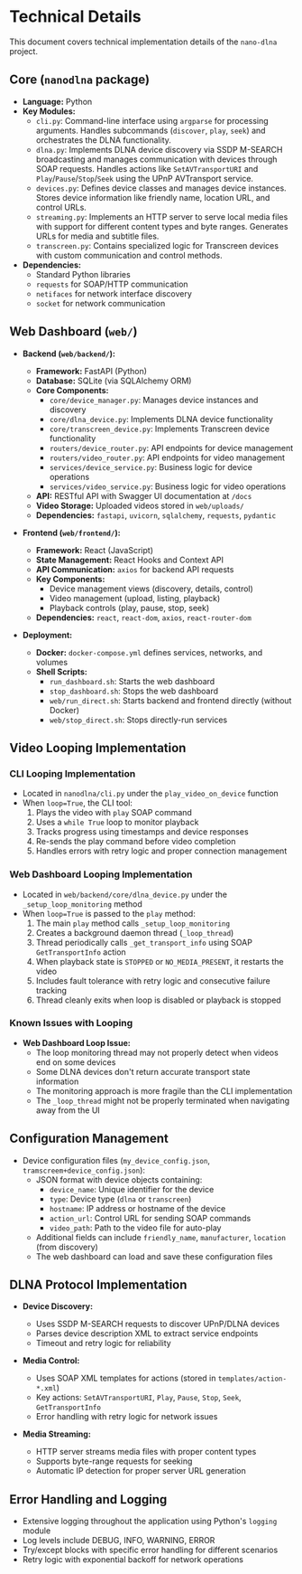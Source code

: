 # Technical Details

This document covers technical implementation details of the `nano-dlna` project.

## Core (`nanodlna` package)

*   **Language:** Python
*   **Key Modules:**
    *   `cli.py`: Command-line interface using `argparse` for processing arguments. Handles subcommands (`discover`, `play`, `seek`) and orchestrates the DLNA functionality.
    *   `dlna.py`: Implements DLNA device discovery via SSDP M-SEARCH broadcasting and manages communication with devices through SOAP requests. Handles actions like `SetAVTransportURI` and `Play`/`Pause`/`Stop`/`Seek` using the UPnP AVTransport service.
    *   `devices.py`: Defines device classes and manages device instances. Stores device information like friendly name, location URL, and control URLs.
    *   `streaming.py`: Implements an HTTP server to serve local media files with support for different content types and byte ranges. Generates URLs for media and subtitle files.
    *   `transcreen.py`: Contains specialized logic for Transcreen devices with custom communication and control methods.
*   **Dependencies:** 
    *   Standard Python libraries
    *   `requests` for SOAP/HTTP communication
    *   `netifaces` for network interface discovery
    *   `socket` for network communication

## Web Dashboard (`web/`)

*   **Backend (`web/backend/`):**
    *   **Framework:** FastAPI (Python)
    *   **Database:** SQLite (via SQLAlchemy ORM)
    *   **Core Components:**
        *   `core/device_manager.py`: Manages device instances and discovery
        *   `core/dlna_device.py`: Implements DLNA device functionality
        *   `core/transcreen_device.py`: Implements Transcreen device functionality
        *   `routers/device_router.py`: API endpoints for device management
        *   `routers/video_router.py`: API endpoints for video management
        *   `services/device_service.py`: Business logic for device operations
        *   `services/video_service.py`: Business logic for video operations
    *   **API:** RESTful API with Swagger UI documentation at `/docs`
    *   **Video Storage:** Uploaded videos stored in `web/uploads/`
    *   **Dependencies:** `fastapi`, `uvicorn`, `sqlalchemy`, `requests`, `pydantic`

*   **Frontend (`web/frontend/`):**
    *   **Framework:** React (JavaScript)
    *   **State Management:** React Hooks and Context API
    *   **API Communication:** `axios` for backend API requests
    *   **Key Components:**
        *   Device management views (discovery, details, control)
        *   Video management (upload, listing, playback)
        *   Playback controls (play, pause, stop, seek)
    *   **Dependencies:** `react`, `react-dom`, `axios`, `react-router-dom`

*   **Deployment:**
    *   **Docker:** `docker-compose.yml` defines services, networks, and volumes
    *   **Shell Scripts:** 
        *   `run_dashboard.sh`: Starts the web dashboard
        *   `stop_dashboard.sh`: Stops the web dashboard
        *   `web/run_direct.sh`: Starts backend and frontend directly (without Docker)
        *   `web/stop_direct.sh`: Stops directly-run services

## Video Looping Implementation

### CLI Looping Implementation
*   Located in `nanodlna/cli.py` under the `play_video_on_device` function
*   When `loop=True`, the CLI tool:
    1. Plays the video with `play` SOAP command
    2. Uses a `while True` loop to monitor playback
    3. Tracks progress using timestamps and device responses
    4. Re-sends the play command before video completion
    5. Handles errors with retry logic and proper connection management

### Web Dashboard Looping Implementation
*   Located in `web/backend/core/dlna_device.py` under the `_setup_loop_monitoring` method
*   When `loop=True` is passed to the `play` method:
    1. The main `play` method calls `_setup_loop_monitoring`
    2. Creates a background daemon thread (`_loop_thread`)
    3. Thread periodically calls `_get_transport_info` using SOAP `GetTransportInfo` action
    4. When playback state is `STOPPED` or `NO_MEDIA_PRESENT`, it restarts the video
    5. Includes fault tolerance with retry logic and consecutive failure tracking
    6. Thread cleanly exits when loop is disabled or playback is stopped

### Known Issues with Looping
*   **Web Dashboard Loop Issue:** 
    *   The loop monitoring thread may not properly detect when videos end on some devices
    *   Some DLNA devices don't return accurate transport state information
    *   The monitoring approach is more fragile than the CLI implementation
    *   The `_loop_thread` might not be properly terminated when navigating away from the UI

## Configuration Management

*   Device configuration files (`my_device_config.json`, `tramscreem+device_config.json`):
    *   JSON format with device objects containing:
        *   `device_name`: Unique identifier for the device
        *   `type`: Device type (`dlna` or `transcreen`)
        *   `hostname`: IP address or hostname of the device
        *   `action_url`: Control URL for sending SOAP commands
        *   `video_path`: Path to the video file for auto-play
    *   Additional fields can include `friendly_name`, `manufacturer`, `location` (from discovery)
    *   The web dashboard can load and save these configuration files

## DLNA Protocol Implementation

*   **Device Discovery:**
    *   Uses SSDP M-SEARCH requests to discover UPnP/DLNA devices
    *   Parses device description XML to extract service endpoints
    *   Timeout and retry logic for reliability

*   **Media Control:**
    *   Uses SOAP XML templates for actions (stored in `templates/action-*.xml`)
    *   Key actions: `SetAVTransportURI`, `Play`, `Pause`, `Stop`, `Seek`, `GetTransportInfo`
    *   Error handling with retry logic for network issues

*   **Media Streaming:**
    *   HTTP server streams media files with proper content types
    *   Supports byte-range requests for seeking
    *   Automatic IP detection for proper server URL generation

## Error Handling and Logging

*   Extensive logging throughout the application using Python's `logging` module
*   Log levels include DEBUG, INFO, WARNING, ERROR
*   Try/except blocks with specific error handling for different scenarios
*   Retry logic with exponential backoff for network operations
